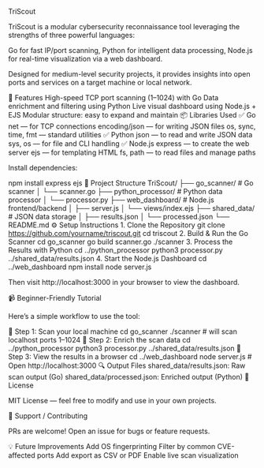 TriScout 

TriScout is a modular cybersecurity reconnaissance tool leveraging the strengths of three powerful languages:

Go for fast IP/port scanning, Python for intelligent data processing, Node.js for real-time visualization via a web dashboard. 

Designed for medium-level security projects, it provides insights into open ports and services on a target machine or local network.

🚀 Features High-speed TCP port scanning (1–1024) with Go Data enrichment and filtering using Python Live visual dashboard using Node.js + EJS Modular structure: easy to expand and maintain 📦 Libraries Used ✅ Go net — for TCP connections encoding/json — for writing JSON files os, sync, time, fmt — standard utilities ✅ Python json — to read and write JSON data sys, os — for file and CLI handling ✅ Node.js express — to create the web server ejs — for templating HTML fs, path — to read files and manage paths 

Install dependencies:

npm install express ejs 📂 Project Structure TriScout/ ├── go_scanner/ # Go scanner │ └── scanner.go ├── python_processor/ # Python data processor │ └── processor.py ├── web_dashboard/ # Node.js frontend/backend │ ├── server.js │ └── views/index.ejs ├── shared_data/ # JSON data storage │ ├── results.json │ └── processed.json └── README.md ⚙️ Setup Instructions 1. Clone the Repository git clone https://github.com/yourname/triscout.git cd triscout 2. Build & Run the Go Scanner cd go_scanner go build scanner.go ./scanner 3. Process the Results with Python cd ../python_processor python3 processor.py ../shared_data/results.json 4. Start the Node.js Dashboard cd ../web_dashboard npm install node server.js 

Then visit http://localhost:3000 in your browser to view the dashboard.

📹 Beginner-Friendly Tutorial 

Here’s a simple workflow to use the tool:

🔸 Step 1: Scan your local machine cd go_scanner ./scanner # will scan localhost ports 1–1024 🔸 Step 2: Enrich the scan data cd ../python_processor python3 processor.py ../shared_data/results.json 🔸 Step 3: View the results in a browser cd ../web_dashboard node server.js # Open http://localhost:3000 🔍 Output Files shared_data/results.json: Raw scan output (Go) shared_data/processed.json: Enriched output (Python) 📜 License 

MIT License — feel free to modify and use in your own projects.

🙋 Support / Contributing 

PRs are welcome! Open an issue for bugs or feature requests.

💡 Future Improvements Add OS fingerprinting Filter by common CVE-affected ports Add export as CSV or PDF Enable live scan visualization 
